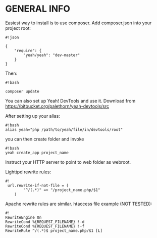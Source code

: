 # GENERAL INFO #

Easiest way to install is to use composer. Add composer.json into your project root:
```
#!json

{
    "require": {
        "yeah/yeah": "dev-master"
    }
}
```
Then:
```
#!bash

composer update
```

You can also set up Yeah! DevTools and use it. Download from https://bitbucket.org/palethorn/yeah-devtools/src

After setting up your alias:

```
#!bash
alias yeah="php /path/to/yeah/file/in/devtools/root"
```
you can then create folder and invoke

```
#!bash
yeah create_app project_name
```

Instruct your HTTP server to point to web folder as webroot.

Lighttpd rewrite rules:

```
#!
 url.rewrite-if-not-file = (
        "^/(.*)" => "/project_name.php/$1"
    )

```

Apache rewrite rules are similar. htaccess file example (NOT TESTED):

```
#!
RewriteEngine On
RewriteCond %{REQUEST_FILENAME} !-d
RewriteCond %{REQUEST_FILENAME} !-f
RewriteRule ^/(.*)$ project_name.php/$1 [L]
```